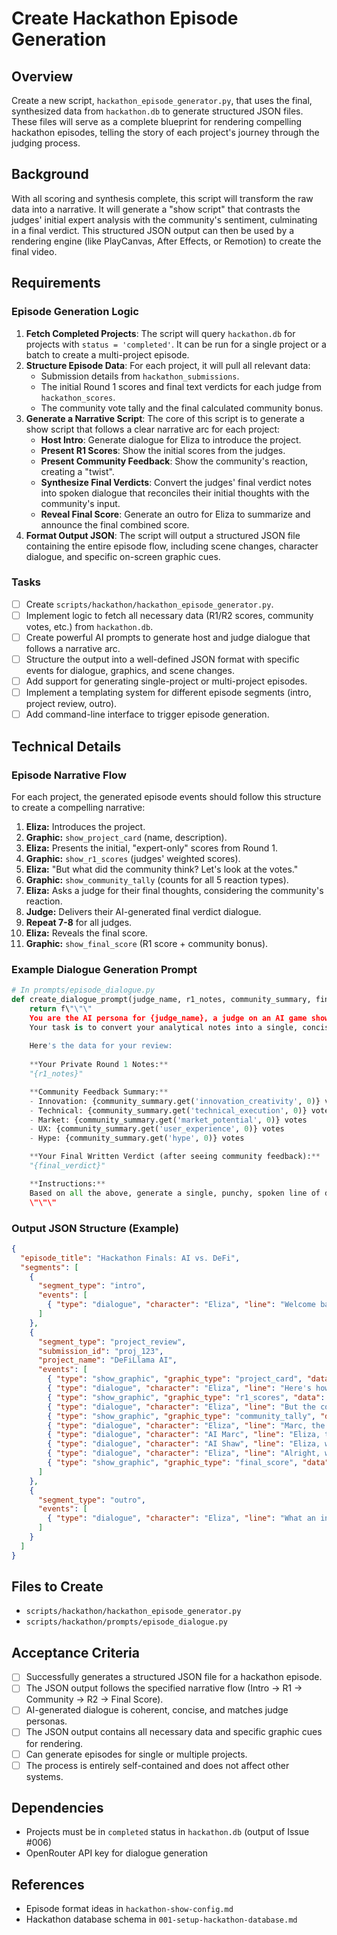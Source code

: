 # Create Hackathon Episode Generation

## Overview
Create a new script, `hackathon_episode_generator.py`, that uses the final, synthesized data from `hackathon.db` to generate structured JSON files. These files will serve as a complete blueprint for rendering compelling hackathon episodes, telling the story of each project's journey through the judging process.

## Background
With all scoring and synthesis complete, this script will transform the raw data into a narrative. It will generate a "show script" that contrasts the judges' initial expert analysis with the community's sentiment, culminating in a final verdict. This structured JSON output can then be used by a rendering engine (like PlayCanvas, After Effects, or Remotion) to create the final video.

## Requirements

### Episode Generation Logic
1. **Fetch Completed Projects**: The script will query `hackathon.db` for projects with `status = 'completed'`. It can be run for a single project or a batch to create a multi-project episode.
2. **Structure Episode Data**: For each project, it will pull all relevant data:
   - Submission details from `hackathon_submissions`.
   - The initial Round 1 scores and final text verdicts for each judge from `hackathon_scores`.
   - The community vote tally and the final calculated community bonus.
3. **Generate a Narrative Script**: The core of this script is to generate a show script that follows a clear narrative arc for each project:
   - **Host Intro**: Generate dialogue for Eliza to introduce the project.
   - **Present R1 Scores**: Show the initial scores from the judges.
   - **Present Community Feedback**: Show the community's reaction, creating a "twist".
   - **Synthesize Final Verdicts**: Convert the judges' final verdict notes into spoken dialogue that reconciles their initial thoughts with the community's input.
   - **Reveal Final Score**: Generate an outro for Eliza to summarize and announce the final combined score.
4. **Format Output JSON**: The script will output a structured JSON file containing the entire episode flow, including scene changes, character dialogue, and specific on-screen graphic cues.

### Tasks
- [ ] Create `scripts/hackathon/hackathon_episode_generator.py`.
- [ ] Implement logic to fetch all necessary data (R1/R2 scores, community votes, etc.) from `hackathon.db`.
- [ ] Create powerful AI prompts to generate host and judge dialogue that follows a narrative arc.
- [ ] Structure the output into a well-defined JSON format with specific events for dialogue, graphics, and scene changes.
- [ ] Add support for generating single-project or multi-project episodes.
- [ ] Implement a templating system for different episode segments (intro, project review, outro).
- [ ] Add command-line interface to trigger episode generation.

## Technical Details

### Episode Narrative Flow
For each project, the generated episode events should follow this structure to create a compelling narrative:
1.  **Eliza:** Introduces the project.
2.  **Graphic:** `show_project_card` (name, description).
3.  **Eliza:** Presents the initial, "expert-only" scores from Round 1.
4.  **Graphic:** `show_r1_scores` (judges' weighted scores).
5.  **Eliza:** "But what did the community think? Let's look at the votes."
6.  **Graphic:** `show_community_tally` (counts for all 5 reaction types).
7.  **Eliza:** Asks a judge for their final thoughts, considering the community's reaction.
8.  **Judge:** Delivers their AI-generated final verdict dialogue.
9.  **Repeat 7-8** for all judges.
10. **Eliza:** Reveals the final score.
11. **Graphic:** `show_final_score` (R1 score + community bonus).

### Example Dialogue Generation Prompt
```python
# In prompts/episode_dialogue.py
def create_dialogue_prompt(judge_name, r1_notes, community_summary, final_verdict):
    return f\"\"\"
    You are the AI persona for {judge_name}, a judge on an AI game show.
    Your task is to convert your analytical notes into a single, concise, spoken line for the final show.
    
    Here's the data for your review:
    
    **Your Private Round 1 Notes:**
    "{r1_notes}"

    **Community Feedback Summary:**
    - Innovation: {community_summary.get('innovation_creativity', 0)} votes
    - Technical: {community_summary.get('technical_execution', 0)} votes
    - Market: {community_summary.get('market_potential', 0)} votes
    - UX: {community_summary.get('user_experience', 0)} votes
    - Hype: {community_summary.get('hype', 0)} votes

    **Your Final Written Verdict (after seeing community feedback):**
    "{final_verdict}"

    **Instructions:**
    Based on all the above, generate a single, punchy, spoken line of dialogue (40 words max) that summarizes your final stance. Start by addressing the host, Eliza. Make it sound natural, as if you're speaking on a show.
    \"\"\"
```

### Output JSON Structure (Example)
```json
{
  "episode_title": "Hackathon Finals: AI vs. DeFi",
  "segments": [
    {
      "segment_type": "intro",
      "events": [
        { "type": "dialogue", "character": "Eliza", "line": "Welcome back! First up, we have a project aiming to revolutionize decentralized finance..." }
      ]
    },
    {
      "segment_type": "project_review",
      "submission_id": "proj_123",
      "project_name": "DeFiLlama AI",
      "events": [
        { "type": "show_graphic", "graphic_type": "project_card", "data": { "name": "DeFiLlama AI", "description": "AI-powered portfolio management." } },
        { "type": "dialogue", "character": "Eliza", "line": "Here's how our judges scored it in Round 1, based on their expert analysis." },
        { "type": "show_graphic", "graphic_type": "r1_scores", "data": { "aimarc": 8.5, "aishaw": 7.0, "spartan": 9.0, "peepo": 6.5 } },
        { "type": "dialogue", "character": "Eliza", "line": "But the community had their own say! Let's see the votes." },
        { "type": "show_graphic", "graphic_type": "community_tally", "data": { "innovation_creativity": 50, "technical_execution": 35, "market_potential": 80, "user_experience": 20, "hype": 120 } },
        { "type": "dialogue", "character": "Eliza", "line": "Marc, the community clearly loved the market potential here. What's your final word?" },
        { "type": "dialogue", "character": "AI Marc", "line": "Eliza, the community is spot on. This isn't just a project, it's a future unicorn. My score stands, and my conviction is even higher." },
        { "type": "dialogue", "character": "AI Shaw", "line": "Eliza, while I see the hype, the codebase needs a refactor. A solid effort, but the tech needs work to match the vision." },
        { "type": "dialogue", "character": "Eliza", "line": "Alright, with the community bonus added, let's see the final score!" },
        { "type": "show_graphic", "graphic_type": "final_score", "data": { "total_score": 44.5 } }
      ]
    },
    {
      "segment_type": "outro",
      "events": [
        { "type": "dialogue", "character": "Eliza", "line": "What an incredible project! Join us after the break for our next finalist." }
      ]
    }
  ]
}
```

## Files to Create
- `scripts/hackathon/hackathon_episode_generator.py`
- `scripts/hackathon/prompts/episode_dialogue.py`

## Acceptance Criteria
- [ ] Successfully generates a structured JSON file for a hackathon episode.
- [ ] The JSON output follows the specified narrative flow (Intro -> R1 -> Community -> R2 -> Final Score).
- [ ] AI-generated dialogue is coherent, concise, and matches judge personas.
- [ ] The JSON output contains all necessary data and specific graphic cues for rendering.
- [ ] Can generate episodes for single or multiple projects.
- [ ] The process is entirely self-contained and does not affect other systems.

## Dependencies
- Projects must be in `completed` status in `hackathon.db` (output of Issue #006)
- OpenRouter API key for dialogue generation

## References
- Episode format ideas in `hackathon-show-config.md`
- Hackathon database schema in `001-setup-hackathon-database.md`